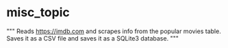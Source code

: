 # misc_topic

"""
Reads https://imdb.com and scrapes info from the popular movies table. Saves it as a CSV file and saves it as a SQLite3 database. """

